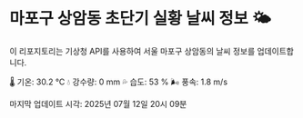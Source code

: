 
# 마포구 상암동 초단기 실황 날씨 정보 🌤️

이 리포지토리는 기상청 API를 사용하여 서울 마포구 상암동의 날씨 정보를 업데이트합니다. 

🌡️ 기온: 30.2 ℃
💧 강수량: 0 mm
💦 습도: 53 %
🌬️ 풍속: 1.8 m/s

마지막 업데이트 시각: 2025년 07월 12일 20시 09분    
